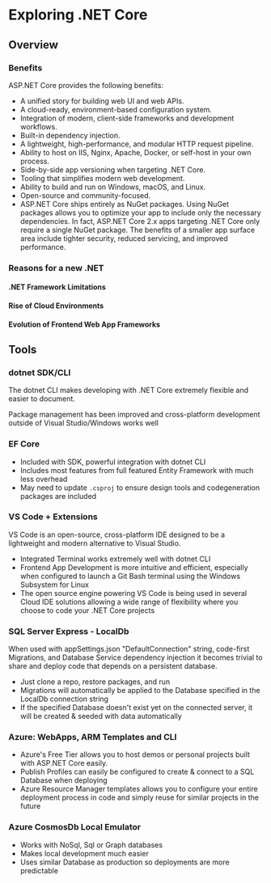 # Exploring .NET Core

## Overview

### Benefits

ASP.NET Core provides the following benefits:

- A unified story for building web UI and web APIs.
- A cloud-ready, environment-based configuration system.
- Integration of modern, client-side frameworks and development workflows.
- Built-in dependency injection.
- A lightweight, high-performance, and modular HTTP request pipeline.
- Ability to host on IIS, Nginx, Apache, Docker, or self-host in your own process.
- Side-by-side app versioning when targeting .NET Core.
- Tooling that simplifies modern web development.
- Ability to build and run on Windows, macOS, and Linux.
- Open-source and community-focused.
- ASP.NET Core ships entirely as NuGet packages. Using NuGet packages allows you to optimize your app to include only the necessary dependencies. In fact, ASP.NET Core 2.x apps targeting .NET Core only require a single NuGet package. The benefits of a smaller app surface area include tighter security, reduced servicing, and improved performance.

### Reasons for a new .NET

#### .NET Framework Limitations

#### Rise of Cloud Environments

#### Evolution of Frontend Web App Frameworks

## Tools

### dotnet SDK/CLI

The dotnet CLI makes developing with .NET Core extremely flexible and easier to document.

Package management has been improved and cross-platform development outside of Visual Studio/Windows works well

### EF Core

- Included with SDK, powerful integration with dotnet CLI
- Includes most features from full featured Entity Framework with much less overhead
- May need to update `.csproj` to ensure design tools and codegeneration packages are included

### VS Code + Extensions

VS Code is an open-source, cross-platform IDE designed to be a lightweight and modern alternative to Visual Studio.

- Integrated Terminal works extremely well with dotnet CLI
- Frontend App Development is more intuitive and efficient, especially when configured to launch a Git Bash terminal using the Windows Subsystem for Linux
- The open source engine powering VS Code is being used in several Cloud IDE solutions allowing a wide range of flexibility where you choose to code your .NET Core projects

### SQL Server Express - LocalDb

When used with appSettings.json "DefaultConnection" string, code-first Migrations, and Database Service dependency injection it becomes trivial to share and deploy code that depends on a persistent database.

- Just clone a repo, restore packages, and run
- Migrations will automatically be applied to the Database specified in the LocalDb connection string
- If the specified Database doesn't exist yet on the connected server, it will be created & seeded with data automatically

### Azure: WebApps, ARM Templates and CLI

- Azure's Free Tier allows you to host demos or personal projects built with ASP.NET Core easily.
- Publish Profiles can easily be configured to create & connect to a SQL Database when deploying
- Azure Resource Manager templates allows you to configure your entire deployment process in code and simply reuse for similar projects in the future

### Azure CosmosDb Local Emulator

- Works with NoSql, Sql or Graph databases
- Makes local development much easier
- Uses similar Database as production so deployments are more predictable
